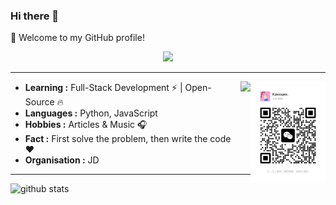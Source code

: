 ### Hi there 👋  

🎉 Welcome to my GitHub profile!

<p align="center">
  <img width="250" src="https://media.giphy.com/media/jIgXf4hgbHCeKiXpvt/giphy.gif">
</p>


----

<img src="https://github.com/xingorg1/xingorg1/blob/master/ME1755066676602.jpg" align="right" width="120">
<img src="https://cdn.jsdelivr.net/gh/sy-records/staticfile@master/images/202007/huaji.gif" align="right" height="120">

-  **Learning :** Full-Stack Development :zap: | Open-Source :fire:	
-  **Languages :** Python, JavaScript
-  **Hobbies :** Articles & Music :headphones:
-  **Fact :** First solve the problem, then write the code :heart: 
-  **Organisation :** JD



----

![github stats](https://github-readme-stats.vercel.app/api?username=xingorg1&show_icons=true)


<!--
**xingorg1/xingorg1** is a ✨ _special_ ✨ repository because its `README.md` (this file) appears on your GitHub profile.

Here are some ideas to get you started:

- 🔭 I’m currently working on ...
- 🌱 I’m currently learning ...
- 👯 I’m looking to collaborate on ...
- 🤔 I’m looking for help with ...
- 💬 Ask me about ...
- 📫 How to reach me: ...
- 😄 Pronouns: ...
- ⚡ Fun fact: ...
-->
